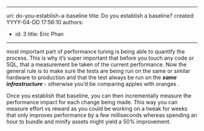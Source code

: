 

---
uri: do-you-establish-a-baseline
title: Do you establish a baseline?
created: YYYY-04-DD 17:56:10
authors:
  - id: 3
    title: Eric Phan
---




<span class='intro'> <p>most important part of performance tuning is being able to quantify the process. This is why it’s super important that before you touch any code or SQL, that a measurement be taken of the current performance. Now the general rule is to make sure the tests are being run on the same or similar hardware to production and that the test always be run on the *<strong>same infrastructure</strong>* - otherwise you’d be comparing apples with oranges .</p> </span>

<p>​​Once you establish that baseline, you can then incrementally measure the performance impact for each change being made. This way you can measure effort vs reward as you could be working on a tweak for weeks that only improves performance by a few milliseconds whereas spending an hour to bundle and minify assets might yield a 50% improvement. </p>


